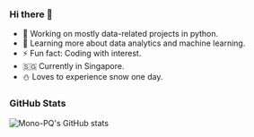 ### Hi there 👋

<!--
**Mono-PQ/Mono-PQ** is a ✨ _special_ ✨ repository because its `README.md` (this file) appears on your GitHub profile.

Here are some ideas to get you started: 
- 👯 I’m looking to collaborate on ...
- 🤔 I’m looking for help with ...
- 💬 Ask me about ...
- 📫 How to reach me: ...
- 😄 Pronouns: ...
-->

- 🔭 Working on mostly data-related projects in python.
- 🌱 Learning more about data analytics and machine learning.
- ⚡ Fun fact: Coding with interest. 
- 🇸🇬 Currently in Singapore.
- ⛄️ Loves to experience snow one day.


### GitHub Stats

![Mono-PQ's GitHub stats](https://github-readme-stats.vercel.app/api?username=mono-pq&show_icons=true&theme=dracula)

